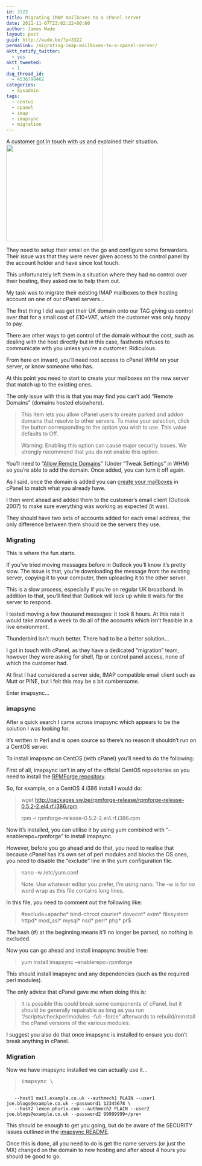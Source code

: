 ```yaml
---
id: 3322
title: Migrating IMAP mailboxes to a cPanel server
date: 2011-11-07T23:02:22+00:00
author: James Wade
layout: post
guid: http://wade.be/?p=3322
permalink: /migrating-imap-mailboxes-to-a-cpanel-server/
aktt_notify_twitter:
  - yes
aktt_tweeted:
  - 1
dsq_thread_id:
  - 4536798462
categories:
  - Sysadmin
tags:
  - centos
  - cpanel
  - imap
  - imapsync
  - migration
---
```

<p class="lead">
  A customer got in touch with us and explained their situation.<a href="http://wade.be/upload/Envelope.png"><img class="alignright size-full wp-image-3328" title="Envelope" src="http://wade.be/upload/Envelope.png" alt="" width="256" height="256" srcset="http://wade.be/upload/Envelope-150x150.png 150w, http://wade.be/upload/Envelope.png 256w" sizes="(max-width: 256px) 100vw, 256px" /></a>
</p>

They need to setup their email on the go and configure some forwarders. Their issue was that they were never given access to the control panel by the account holder and have since lost touch.

This unfortunately left them in a situation where they had no control over their hosting, they asked me to help them out.

My task was to migrate their existing IMAP mailboxes to their hosting account on one of our cPanel servers&#8230;

<!--more-->

The first thing I did was get their UK domain onto our TAG giving us control over that for a small cost of £10+VAT, which the customer was only happy to pay.

There are other ways to get control of the domain without the cost, such as dealing with the host directly but in this case, fasthosts refuses to communicate with you unless you&#8217;re a customer. Ridiculous.

From here on inward, you&#8217;ll need root access to cPanel WHM on your server, or know someone who has.

At this point you need to start to create your mailboxes on the new server that match up to the existing ones.

The only issue with this is that you may find you can&#8217;t add &#8220;Remote Domains&#8221; (domains hosted elsewhere).

> This item lets you allow cPanel users to create parked and addon domains that resolve to other servers. To make your selection, click the button corresponding to the option you wish to use. This value defaults to Off.
> 
> Warning: Enabling this option can cause major security issues. We strongly recommend that you do not enable this option.

You&#8217;ll need to &#8220;[Allow Remote Domains](http://docs.cpanel.net/twiki/bin/view/AllDocumentation/WHMDocs/TweakSettings#Domains)&#8221; (Under &#8220;Tweak Settings&#8221; in WHM) so you&#8217;re able to add the domain. Once added, you can turn it off again.

As I said, once the domain is added you can [create your mailboxes](http://www.cpanel.net/media/tutorials/emailaccounts.htm) in cPanel to match what you already have.

I then went ahead and added them to the customer&#8217;s email client (Outlook 2007) to make sure everything was working as expected (it was).

They should have two sets of accounts added for each email address, the only difference between them should be the servers they use.

### Migrating

This is where the fun starts.

If you&#8217;ve tried moving messages before in Outlook you&#8217;ll know it&#8217;s pretty slow. The issue is that, you&#8217;re downloading the message from the existing server, copying it to your computer, then uploading it to the other server.

This is a slow process, especially if you&#8217;re on regular UK broadband. In addition to that, you&#8217;ll find that Outlook will lock up while it waits for the server to respond.

I tested moving a few thousand messages: it took 8 hours. At this rate it would take around a week to do all of the accounts which isn&#8217;t feasible in a live environment.

Thunderbird isn&#8217;t much better. There had to be a better solution&#8230;

I got in touch with cPanel, as they have a dedicated &#8220;migration&#8221; team, however they were asking for shell, ftp or control panel access, none of which the customer had.

At first I had considered a server side, IMAP compatible email client such as Mutt or PINE, but I felt this may be a bit cumbersome.

Enter imapsync&#8230;

### imapsync

After a quick search I came across imapsync which appears to be the solution I was looking for.

It&#8217;s written in Perl and is open source so there&#8217;s no reason it shouldn&#8217;t run on a CentOS server.

To install imapsync on CentOS (with cPanel) you&#8217;ll need to do the following:

First of all, imapsync isn&#8217;t in any of the official CentOS repositories so you need to install the [RPMForge repository](http://wiki.centos.org/AdditionalResources/Repositories/RPMForge).

So, for example, on a CentOS 4 i386 install I would do:

> wget http://packages.sw.be/rpmforge-release/rpmforge-release-0.5.2-2.el4.rf.i386.rpm
> 
> rpm -i rpmforge-release-0.5.2-2.el4.rf.i386.rpm

Now it&#8217;s installed, you can utilise it by using yum combined with &#8220;&#8211;enablerepo=rpmforge&#8221; to install imapsync.

However, before you go ahead and do that, you need to realise that because cPanel has it&#8217;s own set of perl modules and blocks the OS ones, you need to disable the &#8220;exclude&#8221; line in the yum configuration file.

> nano -w /etc/yum.conf
> 
> Note: Use whatever editor you prefer, I&#8217;m using nano. The -w is for no word wrap as this file contains long lines.

In this file, you need to comment out the following like:

> #exclude=apache\* bind-chroot courier\* dovecot\* exim\* filesystem httpd\* mod_ssl\* mysql\* nsd\* perl\* php\* pr$

The hash (#) at the beginning means it&#8217;ll no longer be parsed, so nothing is excluded.

Now you can go ahead and install imapsync trouble free:

> yum install imapsync &#8211;enablerepo=rpmforge

This should install imapsync and any dependencies (such as the required perl modules).

The only advice that cPanel gave me when doing this is:

> It is possible this could break some components of cPanel, but it should be generally repairable as long as you run &#8220;/scripts/checkperlmodules &#8211;full &#8211;force&#8221; afterwards to rebuild/reinstall the cPanel versions of the various modules.

I suggest you also do that once imapsync is installed to ensure you don&#8217;t break anything in cPanel.

### Migration

Now we have imapsync installed we can actually use it&#8230;

> <pre>imapsync \
       --host1 mail.example.co.uk --authmech1 PLAIN --user1 joe.blogs@example.co.uk --password1 12345678 \
       --host2 lemon.phurix.com --authmech2 PLAIN --user2 joe.blogs@example.co.uk --password2 99999999</pre>

This should be enough to get you going, but do be aware of the SECURITY issues outlined in the [imapsync README](http://ks.lamiral.info/imapsync/README).

Once this is done, all you need to do is get the name servers (or just the MX) changed on the domain to new hosting and after about 4 hours you should be good to go.